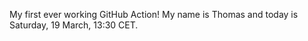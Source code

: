My first ever working GitHub Action!
My name is Thomas and today is Saturday, 19 March, 13:30 CET. 
